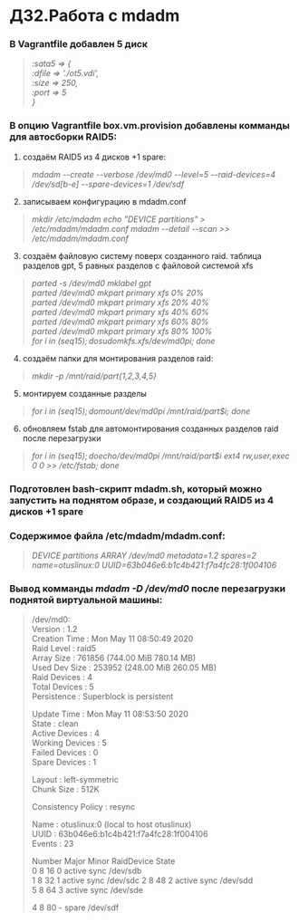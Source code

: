# ДЗ2.Работа с mdadm
### В Vagrantfile добавлен 5 диск  
>*:sata5 => {*  
>*:dfile => './ot5.vdi',*  
>*:size => 250,*  
>*:port => 5*  
>*}*

### В опцию Vagrantfile box.vm.provision добавлены комманды для автосборки RAID5:

1. создаём RAID5 из 4 дисков +1 spare:
>*mdadm --create --verbose /dev/md0 --level=5 --raid-devices=4 /dev/sd[b-e] --spare-devices=1 /dev/sdf*  

2. записываем конфигурацию в mdadm.conf

>*mkdir /etc/mdadm*
>*echo "DEVICE partitions" > /etc/mdadm/mdadm.conf*
>*mdadm --detail --scan >> /etc/mdadm/mdadm.conf*

3. создаём файловую систему поверх созданного raid. таблица разделов gpt, 5 равных разделов с файловой системой xfs

>*parted -s /dev/md0 mklabel gpt*  
>*parted /dev/md0 mkpart primary xfs 0% 20%*  
>*parted /dev/md0 mkpart primary xfs 20% 40%*  
>*parted /dev/md0 mkpart primary xfs 40% 60%*  
>*parted /dev/md0 mkpart primary xfs 60% 80%*  
>*parted /dev/md0 mkpart primary xfs 80% 100%*  
>*for i in $(seq 1 5); do sudo mkfs.xfs /dev/md0p$i; done*  
4. создаём папки для монтирования разделов raid:

>*mkdir -p /mnt/raid/part{1,2,3,4,5}*

5. монтируем созданные разделы

>*for i in $(seq 1 5); do mount /dev/md0p$i /mnt/raid/part$i; done*

6. обновляем fstab для автомонтирования созданных разделов raid после перезагрузки

>*for i in $(seq 1 5); do echo /dev/md0p$i /mnt/raid/part$i ext4  rw,user,exec 0 0 >> /etc/fstab; done*

### Подготовлен bash-скрипт mdadm.sh, который можно запустить на поднятом образе, и создающий RAID5 из 4 дисков  +1 spare

### Содержимое файла /etc/mdadm/mdadm.conf:

>*DEVICE partitions*
>*ARRAY /dev/md0 metadata=1.2 spares=2 name=otuslinux:0* *UUID=63b046e6:b1c4b421:f7a4fc28:1f004106*

### Вывод комманды *mdadm -D /dev/md0* после перезагрузки поднятой виртуальной машины:

>/dev/md0:  
>Version : 1.2  
>Creation Time : Mon May 11 08:50:49 2020  
>Raid Level : raid5  
>Array Size : 761856 (744.00 MiB 780.14 MB)  
>Used Dev Size : 253952 (248.00 MiB 260.05 MB)  
>Raid Devices : 4  
>Total Devices : 5  
>Persistence : Superblock is persistent  
>  
>Update Time : Mon May 11 08:53:50 2020  
>State : clean  
>Active Devices : 4  
>Working Devices : 5  
>Failed Devices : 0  
>Spare Devices : 1  
>
>Layout : left-symmetric  
>Chunk Size : 512K  
>  
>Consistency Policy : resync  
>  
>Name : otuslinux:0  (local to host otuslinux)  
>UUID : 63b046e6:b1c4b421:f7a4fc28:1f004106  
>Events : 23  
>   
>Number   Major   Minor   RaidDevice State  
>0       8       16        0      active sync   /dev/sdb  
>1       8       32        1      active sync   /dev/sdc 
>2       8       48        2      active sync   /dev/sdd  
>5       8       64        3      active sync   /dev/sde  
> 
>4       8       80        -      spare   /dev/sdf  
>
